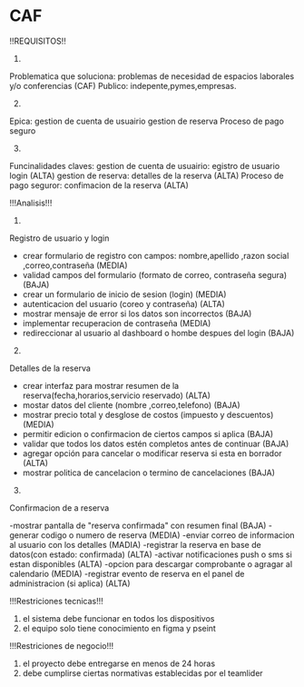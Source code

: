 # CAF

!!REQUISITOS!!

1.
Problematica que soluciona: problemas de necesidad de espacios laborales y/o conferencias (CAF)
Publico: indepente,pymes,empresas.

  2.
Epica:
gestion de cuenta de usuairio
gestion de reserva
Proceso de pago seguro

3.
Funcinalidades claves:
gestion de cuenta de usuairio: egistro de usuario login (ALTA)
gestion de reserva: detalles de la reserva (ALTA)
Proceso de pago seguror: confimacion de la reserva (ALTA)   

!!!Analisis!!!

1.
Registro de usuario y login

- crear formulario de registro con campos: nombre,apellido ,razon social ,correo,contraseña  (MEDIA)
- validad campos del formulario (formato de correo, contraseña segura) (BAJA)
- crear un formulario de inicio de sesion (login) (MEDIA)
- autenticacion del usuario (coreo y contraseña) (ALTA)
- mostrar mensaje de error si los datos son incorrectos (BAJA)
- implementar recuperacion de contraseña (MEDIA)
- redireccionar al usuario al dashboard o hombe despues del login (BAJA)

2.
Detalles de la reserva

- crear interfaz para mostrar resumen de la reserva(fecha,horarios,servicio reservado) (ALTA)
- mostar datos del cliente (nombre ,correo,telefono) (BAJA)
- mostrar precio total y desglose de costos (impuesto y descuentos) (MEDIA)
- permitir edicion o confirmacion de ciertos campos si aplica (BAJA)
- validar que todos los datos estén completos antes de continuar (BAJA)
- agregar opción para cancelar o modificar reserva si esta en borrador (ALTA)
- mostrar politica de cancelacion o termino de cancelaciones (BAJA)

3. 
Confirmacion de a reserva

-mostrar pantalla de "reserva confirmada" con resumen final  (BAJA)
-generar codigo o numero de reserva (MEDIA)
-enviar correo de informacion al usuario con los detalles (MADIA)
-registrar la reserva en base de datos(con estado: confirmada) (ALTA)
-activar notificaciones push o sms si estan disponibles (ALTA)
-opcion para descargar comprobante o agragar al calendario (MEDIA)
-registrar evento de reserva en el panel de administracion (si aplica) (ALTA)

!!!Restriciones tecnicas!!!

1. el sistema debe funcionar en todos los dispositivos
2. el equipo solo tiene conocimiento en figma y pseint

 !!!Restriciones de negocio!!!
 
1. el proyecto debe entregarse en menos de 24 horas
2. debe cumplirse ciertas normativas establecidas por el teamlider

    
